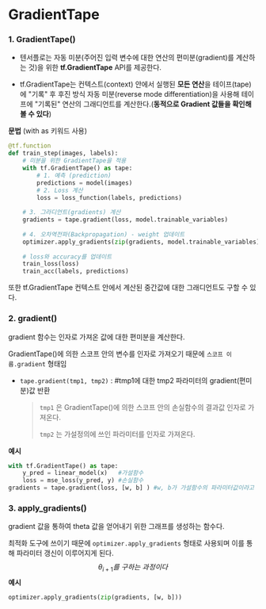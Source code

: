 # GradientTape

### 1. GradientTape()

- 텐서플로는 자동 미분(주어진 입력 변수에 대한 연산의 편미분(gradient)를 계산하는 것)을 위한 **tf.GradientTape** API를 제공한다. 

- tf.GradientTape는 컨텍스트(context) 안에서 실행된 **모든 연산**을 테이프(tape)에 "기록" 후 후진 방식 자동 미분(reverse mode differentiation)을 사용해 테이프에 "기록된" 연산의 그래디언트를 계산한다.(**동적으로 Gradient 값들을 확인해 볼 수 있다**)

**문법** (with as 키워드 사용)

```python
@tf.function
def train_step(images, labels):
    # 미분을 위한 GradientTape을 적용
    with tf.GradientTape() as tape:
        # 1. 예측 (prediction)
        predictions = model(images)
        # 2. Loss 계산
        loss = loss_function(labels, predictions)
    
    # 3. 그라디언트(gradients) 계산
    gradients = tape.gradient(loss, model.trainable_variables)
    
    # 4. 오차역전파(Backpropagation) - weight 업데이트
    optimizer.apply_gradients(zip(gradients, model.trainable_variables))
    
    # loss와 accuracy를 업데이트
    train_loss(loss)
    train_acc(labels, predictions)
```



또한 tf.GradientTape 컨텍스트 안에서 계산된 중간값에 대한 그래디언트도 구할 수 있다.





### 2. gradient()

gradient 함수는 인자로 가져온 값에 대한 편미분을 계산한다.

GradientTape()에 의한 스코프 안의 변수를 인자로 가져오기 때문에 `스코프 이름.gradient` 형태임 

- `tape.gradient(tmp1, tmp2)` : #tmp1에 대한 tmp2 파라미터의 gradient(편미분)값 반환

  >`tmp1` 은 GradientTape()에 의한 스코프 안의 손실함수의 결과값 인자로 가져온다.
  >
  >`tmp2` 는 가설정의에 쓰인 파라미터를 인자로 가져온다.

**예시**

```python
with tf.GradientTape() as tape:
    y_pred = linear_model(x)   #가설함수
    loss = mse_loss(y_pred, y) #손실함수
gradients = tape.gradient(loss, [w, b] ) #w, b가 가설함수의 파라미터값이라고 가정 
```





### 3. apply_gradients()

gradient 값을 통하여 theta 값을 얻어내기 위한 그래프를 생성하는 함수다.

최적화 도구에 쓰이기 때문에 `optimizer.apply_gradients` 형태로 사용되며 이를 통해 파라미터 갱신이 이루어지게 된다.
$$
\theta_{i+1} 를\ 구하는\ 과정이다
$$
**예시**

```python
optimizer.apply_gradients(zip(gradients, [w, b]))
```



